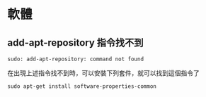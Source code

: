 # 軟體

## add-apt-repository 指令找不到

```shell
sudo: add-apt-repository: command not found
```

在出現上述指令找不到時，可以安裝下列套件，就可以找到這個指令了

```shell
sudo apt-get install software-properties-common
```
